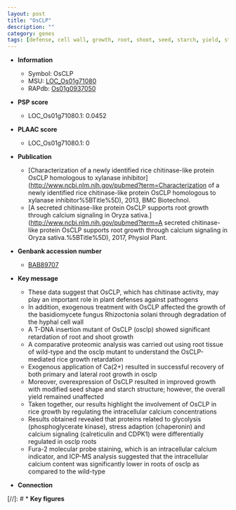 ```yaml
---
layout: post
title: "OsCLP"
description: ""
category: genes
tags: [defense, cell wall, growth, root, shoot, seed, starch, yield, stress, lateral root, calcium]
---
```


* **Information**  
    + Symbol: OsCLP  
    + MSU: [LOC_Os01g71080](http://rice.plantbiology.msu.edu/cgi-bin/ORF_infopage.cgi?orf=LOC_Os01g71080)  
    + RAPdb: [Os01g0937050](http://rapdb.dna.affrc.go.jp/viewer/gbrowse_details/irgsp1?name=Os01g0937050)  

* **PSP score**  
    + LOC_Os01g71080.1: 0.0452 

* **PLAAC score**  
    + LOC_Os01g71080.1: 0 

* **Publication**  
    + [Characterization of a newly identified rice chitinase-like protein OsCLP homologous to xylanase inhibitor](http://www.ncbi.nlm.nih.gov/pubmed?term=Characterization of a newly identified rice chitinase-like protein OsCLP homologous to xylanase inhibitor%5BTitle%5D), 2013, BMC Biotechnol.
    + [A secreted chitinase-like protein OsCLP supports root growth through calcium signaling in Oryza sativa.](http://www.ncbi.nlm.nih.gov/pubmed?term=A secreted chitinase-like protein OsCLP supports root growth through calcium signaling in Oryza sativa.%5BTitle%5D), 2017, Physiol Plant.

* **Genbank accession number**  
    + [BAB89707](http://www.ncbi.nlm.nih.gov/nuccore/BAB89707)

* **Key message**  
    + These data suggest that OsCLP, which has chitinase activity, may play an important role in plant defenses against pathogens
    + In addition, exogenous treatment with OsCLP affected the growth of the basidiomycete fungus Rhizoctonia solani through degradation of the hyphal cell wall
    + A T-DNA insertion mutant of OsCLP (osclp) showed significant retardation of root and shoot growth
    + A comparative proteomic analysis was carried out using root tissue of wild-type and the osclp mutant to understand the OsCLP-mediated rice growth retardation
    + Exogenous application of Ca(2+) resulted in successful recovery of both primary and lateral root growth in osclp
    + Moreover, overexpression of OsCLP resulted in improved growth with modified seed shape and starch structure; however, the overall yield remained unaffected
    + Taken together, our results highlight the involvement of OsCLP in rice growth by regulating the intracellular calcium concentrations
    + Results obtained revealed that proteins related to glycolysis (phosphoglycerate kinase), stress adaption (chaperonin) and calcium signaling (calreticulin and CDPK1) were differentially regulated in osclp roots
    + Fura-2 molecular probe staining, which is an intracellular calcium indicator, and ICP-MS analysis suggested that the intracellular calcium content was significantly lower in roots of osclp as compared to the wild-type

* **Connection**  

[//]: # * **Key figures**  



